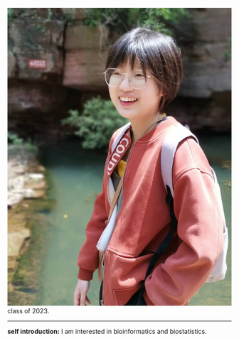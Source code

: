 ![Yiyin Zhang](https://raw.githubusercontent.com/houlresearch/Tests/main/zhangyiyin.jpg)
class of 2023.
***
**self introduction:**
I am interested in bioinformatics and biostatistics.  
